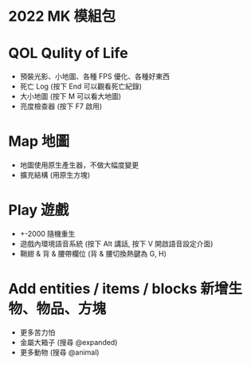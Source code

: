 # 2022 MK 模組包

# QOL Qulity of Life
* 預裝光影、小地圖、各種 FPS 優化、各種好東西
* 死亡 Log (按下 End 可以觀看死亡紀錄)
* 大小地圖 (按下 M 可以看大地圖)
* 亮度檢查器 (按下 F7 啟用)

# Map 地圖
* 地圖使用原生產生器，不做大幅度變更
* 擴充結構 (用原生方塊)

# Play 遊戲
* +-2000 隨機重生
* 遊戲內環境語音系統 (按下 Alt 講話, 按下 V 開啟語音設定介面)
* 鞘翅 & 背 & 腰帶欄位 (背 & 腰切換熱鍵為 G, H)

# Add entities / items / blocks 新增生物、物品、方塊
* 更多苦力怕
* 金屬大箱子 (搜尋 @expanded)
* 更多動物 (搜尋 @animal)
